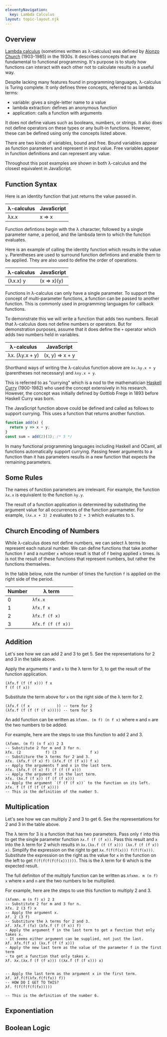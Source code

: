 ```yaml
---
eleventyNavigation:
  key: Lambda Calculus
layout: topic-layout.njk
---
```


## Overview

<a href="https://en.wikipedia.org/wiki/Lambda_calculus"
target="_blank">Lambda calculus</a> (sometimes written as λ-calculus) was
defined by <a href="https://en.wikipedia.org/wiki/Alonzo_Church"
target="_blank">Alonzo Church</a> (1903-1985) in the 1930s.
It describes concepts that are fundamental to functional programming.
It's purpose is to study how functions can interact with each other
not to calculate results in a useful way.

Despite lacking many features found in programming languages,
λ-calculus is Turing complete.
It only defines three concepts, referred to as lambda terms:

- variable: gives a single-letter name to a value
- lambda extraction: defines an anonymous function
- application: calls a function with arguments

It does not define values such as booleans, numbers, or strings.
It also does not define operators on these types or any built-in functions.
However, these can be defined using only the concepts listed above.

There are two kinds of variables, bound and free.
Bound variables appear as function parameters and represent in input value.
Free variables appear in function definitions and can represent any value.

Throughout this post examples are shown in both
λ-calculus and the closest equivalent in JavaScript.

## Function Syntax

Here is an identity function that just returns the value passed in.

| λ-calculus | JavaScript |
| ---------- | ---------- |
| λx.x       | x => x     |

Function defintions begin with the λ character,
followed by a single parameter name, a period, and
the lambsda term to which the function evaluates.

Here is an example of calling the identity function
which results in the value `y`.
Parentheses are used to surround function defintions
and enable them to be applied.
They are also used to define the order of operations.

| λ-calculus | JavaScript  |
| ---------- | ----------- |
| (λx.x) y   | (x => x)(y) |

Functions in λ-calculus can only have a single parameter.
To support the concept of multi-parameter functions,
a function can be passed to another function.
This is commonly used in programming languages for callback functions.

To demonstrate this we will write a function that adds two numbers.
Recall that λ-calculus does not define numbers or operators.
But for demonstration purposes, assume that it does define the `+` operator
which adds two numbers held in variables.

| λ-calculus     | JavaScript      |
| -------------- | --------------- |
| λx. (λy.x + y) | (x, y) => x + y |

Shorthand ways of writing the λ-calculus function above are
`λx.λy.x + y` (parentheses not necessary) and `λxy.x + y`.

This is referred to as "currying" which is a nod to the mathematician
<a href="https://en.wikipedia.org/wiki/Haskell_Curry"
target="_blank">Haskell Curry</a> (1900-1982)
who used the concept extensively in his research.
However, the concept was initially defined by Gottlob Frege in 1893
before Haskell Curry was born.

The JavaScript function above could be defined and called
as follows to support currying.
This uses a function that returns another function.

```js
function add(x) {
  return y => x + y;
}
const sum = add(2)(3); /* 5 */
```

In many functional programming languages including Haskell and OCaml,
all functions automatically support currying.
Passing fewer arguments to a function than it has parameters
results in a new function that expects the remaining parameters.

## Some Rules

The names of function parameters are irrelevant.
For example, the function `λx.x` is equivalent to the function `λy.y`.

The result of a function application is determined by substituting
the argument value for all occurrences of the function parmameter.
For example, `(λx.x + 3) 2` evaluates to `2 + 3` which evaluates to `5`.

## Church Encoding of Numbers

While λ-calculus does not define numbers,
we can select λ terms to represent each natural number.
We can define functions that take another function `f` and a number `x`
whose result is that of `f` being applied `x` times.
Is is not the result of these functions that represent numbers,
but rather the functions themselves.

In the table below, note the number of times the function `f` is applied
on the right side of the period.

| Number | λ term            |
| ------ | ----------------- |
| 0      | `λfx.x`           |
| 1      | `λfx.f x`         |
| 2      | `λfx.f (f x)`     |
| 3      | `λfx.f (f (f x))` |

## Addition

Let's see how we can add 2 and 3 to get 5.
See the representations for 2 and 3 in the table above.

Apply the arguments `f` and `x` to the λ term for 3,
to get the result of the function application.

```text
(λfx.f (f (f x))) f x
f (f (f x))
```

Substitute the term above for `x` on the right side of the λ term for 2.

```text
(λfx.f (f x            )) -- term for 2
(λfx.f (f (f (f (f x))))) -- term for 5
```

An add function can be written as `λfxmn. (m f) (n f x)`
where `m` and `n` are the two numbers to be added.

For example, here are the steps to use this function to add 2 and 3.

```text
(λfxmn. (m f) (n f x)) 2 3
-- Substitute 2 for m and 3 for n.
λfx. (2           f) (3               f x)
-- Substiture the λ terms for 2 and 3.
λfx. (λfx.f (f x) f) (λfx.f (f (f x)) f x)
-- Apply the arguments f and x in the last term.
λfx. (λfx.f (f x) f) (f (f (f x)))
-- Apply the argument f in the last term.
λfx. (λx.f (f x)) (f (f (f x)))
-- Apply the argument `(f (f (f x))` to the function on its left.
λfx. f (f (f (f (f x))))
-- This is the definition of the number 5.
```

## Multiplication

Let's see how we can multiply 2 and 3 to get 6.
See the representations for 2 and 3 in the table above.

The λ term for 3 is a function that has two parameters.
Pass only `f` into this to get the single parameter function
`λx.f (f (f x))`.
Pass this result and `x` into the λ term for 2 which results in
`λx.(λx.f (f (f x))) (λx.f (f (f x)) x)`.
Simplify the expression on the right to get
`λx.f(f(f(x))) f(f(f(x)))`.
Substitute the expression on the right as the
value for `x` in the function on the left to get
`f(f(f(f(f(f(x))))))`.
This is the λ term for 6 which is the expected result.

The full definiton of the multiply function
can be written as `λfxmn. m (n f) x`
where `m` and `n` are the two numbers to be multiplied.

For example, here are the steps to use this function to multiply 2 and 3.

```text
(λfxmn. m (n f) x) 2 3
-- Substitute 2 for m and 3 for n.
λfx. 2 (3 f) x
-- Apply the argument x.
λf. 2 (3 f)
-- Substiture the λ terms for 2 and 3.
λf. λfx.f (fx) (λfx.f (f (f x)) f)
- Apply the argument f in the last term to get a function that only takes x.
- It seems either argument can be supplied, not just the last.
λf. λfx.f(f x) (λx.f (f (f x)))
- Apply the new last term as the value of the parameter f in the first term
- to get a function that only takes x.
λf. λx.(λx.f (f (f x))) ((λx.f (f (f x))) x)


-- Apply the last term as the argument x in the first term.
λf. λf.f(f(λfx.f(f(fx)) f))
-- HOW DO I GET TO THIS?
λf. f(f(f(f(f(fx)))))

-- This is the definition of the number 6.
```

## Exponentiation

## Boolean Logic

